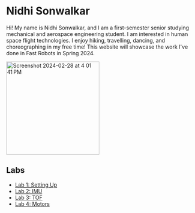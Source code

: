 # Nidhi Sonwalkar

Hi! My name is Nidhi Sonwalkar, and I am a first-semester senior studying mechanical and aerospace engineering student. I am interested in human space flight technologies. I enjoy hiking, travelling, dancing, and choreographing in my free time! This website will showcase the work I've done in Fast Robots in Spring 2024.

<img width="248" alt="Screenshot 2024-02-28 at 4 01 41 PM" src="https://github.com/ns14/ns14.github.io/assets/65001356/4181844c-ba95-4ec2-99c4-9c387cd22beb">

## Labs

- [Lab 1: Setting Up](/lab1)
- [Lab 2: IMU](/lab2)
- [Lab 3: TOF](/lab3)
- [Lab 4: Motors](/lab4)
